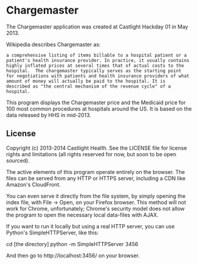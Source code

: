 # Chargemaster

The Chargemaster application was created at Castlight Hackday 01 in May 2013.


Wikipedia describes Chargemaster as:

    a comprehensive listing of items billable to a hospital patient or a
    patient's health insurance provider. In practice, it usually contains
    highly inflated prices at several times that of actual costs to the
    hospital.  The chargemaster typically serves as the starting point
    for negotiations with patients and health insurance providers of what
    amount of money will actually be paid to the hospital. It is
    described as "the central mechanism of the revenue cycle" of a
    hospital.

This program displays the Chargemaster price and the Medicaid price for 100 most common procedures at hospitals around the US.  It is based on the data released by HHS in mid-2013.

## License

Copyright (c) 2013-2014 Castlight Health. See the LICENSE file for license rights and
limitations (all rights reserved for now, but soon to be open sourced).

The active elements of this program operate entirely on the browser.  The files can be served from any HTTP or HTTPS server, including a CDN like Amazon's CloudFront.  

You can even serve it directly from the file system, by simply opening the index file, with File -> Open, on your Firefox browser.  This method will not work for Chrome, unfortunately; Chrome's security model does not allow the program to open the necessary local data-files with AJAX.

If you want to run it locally but using a real HTTP server, you can use Python's SimpleHTTPServer, like this:

cd [the directory]
python -m SimpleHTTPServer 3456

And then go to http://localhost:3456/ on your browser.

